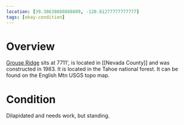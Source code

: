 ```yaml
---
location: [39.38638888888889, -120.61277777777777]
tags: [okay-condition]
---
```


# Overview

[Grouse Ridge](http://www.peakbagging.com/CALookoutPhotos/GrouseRidge.html) sits at 7711', is located in [[Nevada County]] and was constructed in 1983. It is located in the Tahoe national forest. It can be found on the English Mtn USGS topo map.

# Condition

Dilapidated and needs work, but standing.
